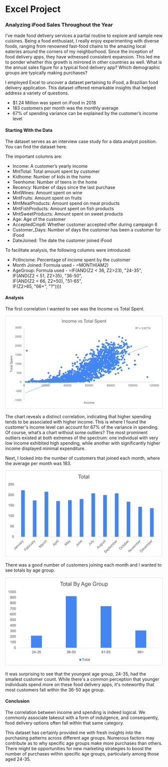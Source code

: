 # Excel Project


### Analyzing iFood Sales Throughout the Year 
I’ve made food delivery services a partial routine to explore and sample new cuisines. Being a food enthusiast, I really enjoy experimenting with diverse foods, ranging from renowned fast-food chains to the amazing local eateries around the corners of my neighborhood. Since the inception of food delivery apps, they have witnessed consistent expansion. This led me to ponder whether this growth is mirrored in other countries as well. What is the annual sales figure for a typical food delivery app? Which demographic groups are typically making purchases? 

I employed Excel to uncover a dataset pertaining to iFood, a Brazilian food delivery application. This dataset offered remarkable insights that helped address a variety of questions.  
- $1.24 Million was spent on iFood in 2018 
- 183 customers per month was the monthly average 
- 67% of spending variance can be explained by the customer’s income level

#### Starting With the Data 
The dataset serves as an interview case study for a data analyst position. You can find the dataset here. 

The important columns are: 
- Income: A customer’s yearly income 
- MntTotal: Total amount spent by customer 
- Kidhome: Number of kids in the home 
- Teenhome: Number of teens in the home 
- Recency: Number of days since the last purchase 
- MntWines: Amount spent on wine  
- MntFruits: Amount spent on fruits 
- MntMeatProducts: Amount spend on meat products 
- MntFishProducts: Amount spent on fish products 
- MntSweetProducts: Amount spent on sweet products 
- Age: Age of the customer 
- AcceptedCmp6: Whether customer accepted offer during campaign 6 
- Customer_Days: Number of days the customer has been a customer for iFood 
- DateJoined: The date the customer joined iFood

To facilitate analysis, the following columns were introduced: 
- PctIncome: Percentage of income spent by the customer 
- Month Joined: Formula used - =MONTH(AM2)
- AgeGroup: Formula used -
  =IF(AND(Z2 < 36, Z2>23), "24-35",\
                            IF(AND(Z2 < 51, Z2>35), "36-50",\
                            IF(AND(Z2 < 66, Z2>50), "51-65",\
                            IF(Z2>65, "66+", "?"))))

#### Analysis
The first correlation I wanted to see was the Income vs Total Spent.  

<img src="images/Income vs Total Spent Scatter Plot copy.png"/>

The chart reveals a distinct correlation, indicating that higher spending tends to be associated with higher income. This is where I found the customer's income level can account for 67% of the variance in spending. Of course, what’s a chart without some outliers? The most prominent outliers existed at both extremes of the spectrum: one individual with very low income exhibited high spending, while another with significantly higher income displayed minimal expenditure. 

Next, I looked into the number of customers that joined each month, where the average per month was 183. 

<img src="images/Total.png"/>

There was a good number of customers joining each month and I wanted to see totals by age group. 

<img src="images/AgeGroup.png"/>

It was surprising to see that the youngest age group, 24-35, had the smallest customer count. While there's a common perception that younger individuals spend more on these food delivery apps, it's noteworthy that most customers fall within the 36-50 age group. 

#### Conclusion

The correlation between income and spending is indeed logical. We commonly associate takeout with a form of indulgence, and consequently, food delivery options often fall within that same category.  

This dataset has certainly provided me with fresh insights into the purchasing patterns across different age groups. Numerous factors may contribute as to why specific age groups make more purchases than others. There might be opportunities for new marketing strategies to boost the number of purchases within specific age groups, particularly among those aged 24-35.  
